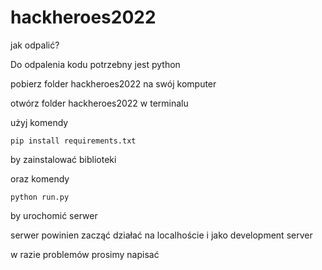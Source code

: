 # hackheroes2022

jak odpalić?

Do odpalenia kodu potrzebny jest python

pobierz folder hackheroes2022 na swój komputer

otwórz folder hackheroes2022 w terminalu

użyj komendy

`pip install requirements.txt`

by zainstalować biblioteki

oraz komendy

`python run.py`

by urochomić serwer

serwer powinien zacząć działać na localhoście i jako development server 

w razie problemów prosimy napisać 
